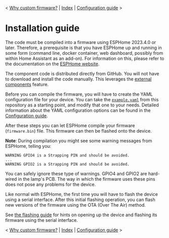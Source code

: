 < [Why custom firmware?](why_custom_firmware.md) | [Index](../README.md) | [Configuration guide](configuration.md) >

# Installation guide

The code must be compiled into a firmware using ESPHome 2023.4.0 or later. Therefore, a prerequisite
is that you have ESPHome up and running in some form (command line, docker container, web dashboard,
possibly from within Home Assistant as an add-on). For information on this, please refer to the
documentation on the [ESPHome website](https://esphome.io).

The component code is distributed directly from GitHub. You will not have to download and install
the code manually. This leverages the [external components](https://esphome.io/components/external_components.html)
feature.

Before you can compile the firmware, you will have to create the YAML configuration file for your
device. You can take the [`example.yaml`](../example.yaml) from this repository as a starting point, and
modify that one to your needs. Detailed information about the YAML configuration options can be
found in the [Configuration guide](configuration.md).

After these steps you can let ESPHome compile your firmware (`firmware.bin`) file. This firmware
can then be flashed onto the device.

**Note**: During compilation you might see some warning messages from ESPHome, telling you:
```
WARNING GPIO4 is a Strapping PIN and should be avoided.
...
WARNING GPIO2 is a Strapping PIN and should be avoided. 
```
You can safely ignore these type of warnings. GPIO4 and GPIO2 are hard-wired in the lamp's PCB.
The way in which the firmware uses these pins does not pose any problems for the device.

Like normal with ESPHome, the first time you will have to flash the device using a serial interface.
After this initial flashing operation, you can flash new versions of the firmware using the OTA
(Over The Air) method.

See [the flashing guide](flashing.md) for hints on opening up the device and flashing its firmware
using the serial interface.

< [Why custom firmware?](why_custom_firmware.md) | [Index](../README.md) | [Configuration guide](configuration.md) >
